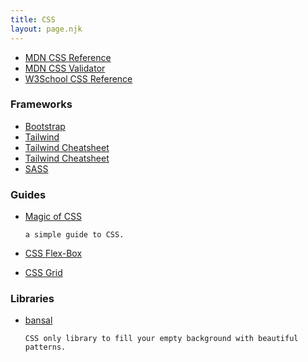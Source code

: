 ```yaml
---
title: CSS
layout: page.njk
---
```


- [MDN CSS Reference](https://developer.mozilla.org/en-US/docs/Web/CSS/Reference)
- [MDN CSS Validator](https://jigsaw.w3.org/css-validator/)
- [W3School CSS Reference](https://www.w3schools.com/css/default.asp)

### Frameworks

  - [Bootstrap](https://getbootstrap.com/)
  - [Tailwind](https://tailwindcss.com/docs/installation)
  - [Tailwind Cheatsheet](https://nerdcave.com/tailwind-cheat-sheet)
  - [Tailwind Cheatsheet](https://nerdcave.com/tailwind-cheat-sheet)
  - [SASS](https://sass-lang.com/documentation)

### Guides

  - [Magic of CSS](https://adamschwartz.co/magic-of-css/)
  
        a simple guide to CSS.
  - [CSS Flex-Box](https://css-tricks.com/snippets/css/a-guide-to-flexbox/)
  - [CSS Grid](https://css-tricks.com/snippets/css/complete-guide-grid/)

 ### Libraries

  - [bansal](https://bansal.io/pattern-css#introduction)
  
        CSS only library to fill your empty background with beautiful patterns.